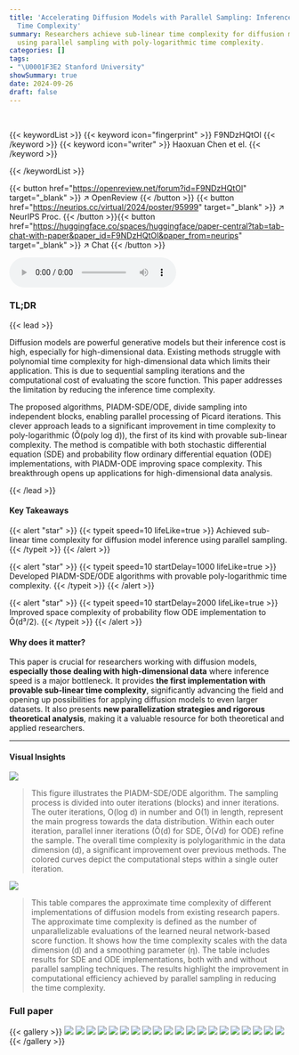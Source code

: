 ```yaml
---
title: 'Accelerating Diffusion Models with Parallel Sampling: Inference at Sub-Linear
  Time Complexity'
summary: Researchers achieve sub-linear time complexity for diffusion model inference
  using parallel sampling with poly-logarithmic time complexity.
categories: []
tags:
- "\U0001F3E2 Stanford University"
showSummary: true
date: 2024-09-26
draft: false
---
```


<br>

{{< keywordList >}}
{{< keyword icon="fingerprint" >}} F9NDzHQtOl {{< /keyword >}}
{{< keyword icon="writer" >}} Haoxuan Chen et el. {{< /keyword >}}
 
{{< /keywordList >}}

{{< button href="https://openreview.net/forum?id=F9NDzHQtOl" target="_blank" >}}
↗ OpenReview
{{< /button >}}
{{< button href="https://neurips.cc/virtual/2024/poster/95999" target="_blank" >}}
↗ NeurIPS Proc.
{{< /button >}}{{< button href="https://huggingface.co/spaces/huggingface/paper-central?tab=tab-chat-with-paper&paper_id=F9NDzHQtOl&paper_from=neurips" target="_blank" >}}
↗ Chat
{{< /button >}}



<audio controls>
    <source src="https://ai-paper-reviewer.com/F9NDzHQtOl/podcast.wav" type="audio/wav">
    Your browser does not support the audio element.
</audio>


### TL;DR


{{< lead >}}

Diffusion models are powerful generative models but their inference cost is high, especially for high-dimensional data.  Existing methods struggle with polynomial time complexity for high-dimensional data which limits their application.  This is due to sequential sampling iterations and the computational cost of evaluating the score function. This paper addresses the limitation by reducing the inference time complexity.

The proposed algorithms, PIADM-SDE/ODE, divide sampling into independent blocks, enabling parallel processing of Picard iterations.  This clever approach leads to a significant improvement in time complexity to poly-logarithmic (Õ(poly log d)), the first of its kind with provable sub-linear complexity. The method is compatible with both stochastic differential equation (SDE) and probability flow ordinary differential equation (ODE) implementations, with PIADM-ODE improving space complexity. This breakthrough opens up applications for high-dimensional data analysis.

{{< /lead >}}


#### Key Takeaways

{{< alert "star" >}}
{{< typeit speed=10 lifeLike=true >}} Achieved sub-linear time complexity for diffusion model inference using parallel sampling. {{< /typeit >}}
{{< /alert >}}

{{< alert "star" >}}
{{< typeit speed=10 startDelay=1000 lifeLike=true >}} Developed PIADM-SDE/ODE algorithms with provable poly-logarithmic time complexity. {{< /typeit >}}
{{< /alert >}}

{{< alert "star" >}}
{{< typeit speed=10 startDelay=2000 lifeLike=true >}} Improved space complexity of probability flow ODE implementation to Õ(d³/2). {{< /typeit >}}
{{< /alert >}}

#### Why does it matter?
This paper is crucial for researchers working with diffusion models, **especially those dealing with high-dimensional data** where inference speed is a major bottleneck. It provides **the first implementation with provable sub-linear time complexity**, significantly advancing the field and opening up possibilities for applying diffusion models to even larger datasets.  It also presents **new parallelization strategies and rigorous theoretical analysis**, making it a valuable resource for both theoretical and applied researchers.

------
#### Visual Insights



![](https://ai-paper-reviewer.com/F9NDzHQtOl/figures_4_1.jpg)

> This figure illustrates the PIADM-SDE/ODE algorithm.  The sampling process is divided into outer iterations (blocks) and inner iterations. The outer iterations, O(log d) in number and O(1) in length, represent the main progress towards the data distribution.  Within each outer iteration, parallel inner iterations (Õ(d) for SDE, Õ(√d) for ODE) refine the sample. The overall time complexity is polylogarithmic in the data dimension (d), a significant improvement over previous methods. The colored curves depict the computational steps within a single outer iteration.





![](https://ai-paper-reviewer.com/F9NDzHQtOl/tables_1_1.jpg)

> This table compares the approximate time complexity of different implementations of diffusion models from existing research papers. The approximate time complexity is defined as the number of unparallelizable evaluations of the learned neural network-based score function.  It shows how the time complexity scales with the data dimension (d) and a smoothing parameter (η). The table includes results for SDE and ODE implementations, both with and without parallel sampling techniques.  The results highlight the improvement in computational efficiency achieved by parallel sampling in reducing the time complexity.





### Full paper

{{< gallery >}}
<img src="https://ai-paper-reviewer.com/F9NDzHQtOl/1.png" class="grid-w50 md:grid-w33 xl:grid-w25" />
<img src="https://ai-paper-reviewer.com/F9NDzHQtOl/2.png" class="grid-w50 md:grid-w33 xl:grid-w25" />
<img src="https://ai-paper-reviewer.com/F9NDzHQtOl/3.png" class="grid-w50 md:grid-w33 xl:grid-w25" />
<img src="https://ai-paper-reviewer.com/F9NDzHQtOl/4.png" class="grid-w50 md:grid-w33 xl:grid-w25" />
<img src="https://ai-paper-reviewer.com/F9NDzHQtOl/5.png" class="grid-w50 md:grid-w33 xl:grid-w25" />
<img src="https://ai-paper-reviewer.com/F9NDzHQtOl/6.png" class="grid-w50 md:grid-w33 xl:grid-w25" />
<img src="https://ai-paper-reviewer.com/F9NDzHQtOl/7.png" class="grid-w50 md:grid-w33 xl:grid-w25" />
<img src="https://ai-paper-reviewer.com/F9NDzHQtOl/8.png" class="grid-w50 md:grid-w33 xl:grid-w25" />
<img src="https://ai-paper-reviewer.com/F9NDzHQtOl/9.png" class="grid-w50 md:grid-w33 xl:grid-w25" />
<img src="https://ai-paper-reviewer.com/F9NDzHQtOl/10.png" class="grid-w50 md:grid-w33 xl:grid-w25" />
<img src="https://ai-paper-reviewer.com/F9NDzHQtOl/11.png" class="grid-w50 md:grid-w33 xl:grid-w25" />
<img src="https://ai-paper-reviewer.com/F9NDzHQtOl/12.png" class="grid-w50 md:grid-w33 xl:grid-w25" />
<img src="https://ai-paper-reviewer.com/F9NDzHQtOl/13.png" class="grid-w50 md:grid-w33 xl:grid-w25" />
<img src="https://ai-paper-reviewer.com/F9NDzHQtOl/14.png" class="grid-w50 md:grid-w33 xl:grid-w25" />
<img src="https://ai-paper-reviewer.com/F9NDzHQtOl/15.png" class="grid-w50 md:grid-w33 xl:grid-w25" />
<img src="https://ai-paper-reviewer.com/F9NDzHQtOl/16.png" class="grid-w50 md:grid-w33 xl:grid-w25" />
<img src="https://ai-paper-reviewer.com/F9NDzHQtOl/17.png" class="grid-w50 md:grid-w33 xl:grid-w25" />
<img src="https://ai-paper-reviewer.com/F9NDzHQtOl/18.png" class="grid-w50 md:grid-w33 xl:grid-w25" />
<img src="https://ai-paper-reviewer.com/F9NDzHQtOl/19.png" class="grid-w50 md:grid-w33 xl:grid-w25" />
<img src="https://ai-paper-reviewer.com/F9NDzHQtOl/20.png" class="grid-w50 md:grid-w33 xl:grid-w25" />
{{< /gallery >}}